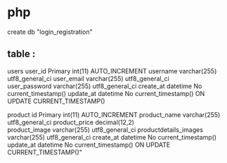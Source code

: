# php

create db "login_registration"

table :
-------
users
	user_id Primary	int(11)	AUTO_INCREMENT
	username varchar(255)	utf8_general_ci	
	user_email	varchar(255)	utf8_general_ci		
	user_password	varchar(255)	utf8_general_ci
	create_at	datetime	No	current_timestamp()	
	update_at	datetime	No	current_timestamp()		ON UPDATE CURRENT_TIMESTAMP()

product
	id Primary	int(11)	AUTO_INCREMENT
	product_name	varchar(255)	utf8_general_ci
	product_price	decimal(12,2)	
	product_image	varchar(255)	utf8_general_ci
	productdetails_images	varchar(255)	utf8_general_ci
	create_at	datetime	No	current_timestamp()	
	update_at	datetime	No	current_timestamp()		ON UPDATE CURRENT_TIMESTAMP()"
